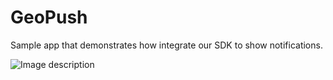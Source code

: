 # GeoPush
Sample app that demonstrates how integrate our SDK to show notifications.


![Image description](https://i.ibb.co/hYkWGpn/geopush.png)
